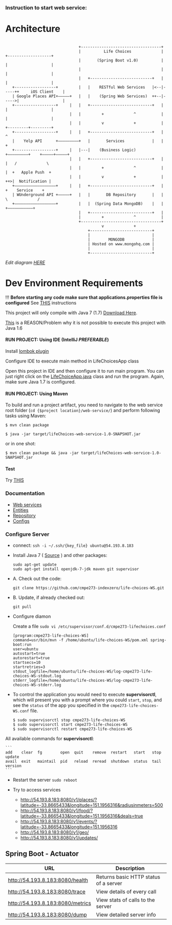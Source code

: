 ### Instruction to start web service:

Architecture
=============
```
   
                                +-----------------------------------+                           
                                |          Life Choices             |      +-------------------+
                                |       (Spring Boot v1.0)          |      |                   |
                                |                                   |      |                   |
                                |   +---------------------------+   |      |                   |
   +------------------+         |   |    RESTful Web Services   |<--|-----++     iOS Client    |
   | Google Places API+–––––+   |   |    (Spring Web Services)  ++--|----->|                   |
   +------------------+     |   |   +---------------------------+   |      |                   |
                            |   |         +             ^           |      |                   |
                            |   |         v             +           |      +---------+---------+
   +------------------+     |   |   +---------------------------+   |                ^          
   |    Yelp API      +–––––––––+   |       Services            |   |                +          
   +------------------+     |   |---|    (Business Logic)       +–––––––––+    +–––––+–––––+    
                            |   |   +---------------------------+   |     |   /             \   
                            |   |         +             ^           |     |  +   Apple Push  +  
                            |   |         v             +           |     ++>|  Notification |  
   +––––––––––––––––––+     |   |   +---------------------------+   |        +    Service    +  
   | WUnderground API +–––––+   |   |       DB Repository       |   |         \             /   
   +––––––––––––––––––+         |   |  (Spring Data MongoDB)    |   |          +–––––––––––+    
                                |   +---------------------------+   |                           
                                |         +             ^           |                           
                                +-----------------------------------+                           
                                          v             +                                       
                                    +---------------------------+                               
                                    |                           |                               
                                    |        MONGODB            |                               
                                    | Hosted on www.mongohq.com |                               
                                    |                           |                               
                                    +---------------------------+                               
```


*Edit diagram [HERE](http://www.asciiflow.com/#Draw916687349784866310/284750133)*

Dev Environment Requirements
=============================

!!! **Before starting any code make sure that applications.properties file is configured** See [THIS](https://github.com/cmpe273-indexzero/life-choices-WS/blob/master/src/main/resources/README.md) instructions

This project will only compile with Java 7 (1.7) [Download Here](http://www.oracle.com/technetwork/java/javase/downloads/jdk7-downloads-1880260.html).

[This](https://github.com/spring-projects/spring-boot/pull/497) is a REASON/Problem why it is not possible to execute this project with Java 1.6

#### RUN PROJECT: Using IDE (IntelliJ *PREFERABLE*)

Install [lombok plugin](http://plugins.jetbrains.com/plugin/6317)

Configure IDE to execute main method in LifeChoicesApp class

Open this project in IDE and then configure it to run main program. You can just right click on the [LifeChoiceApp.java](https://github.com/cmpe273-indexzero/life-choices-WS/blob/master/src/main/java/edu/sjsu/cmpe283/lifechoices/LifeChoicesApp.java) class and run the program. Again, make sure Java 1.7 is configured.

#### RUN PROJECT: Using Maven
To build and run a project artifact, you need to navigate to the web service root folder (`cd {$project location}/web-service/`) and perform following tasks using Maven:

`$ mvn clean package`

`$ java -jar target/lifeChoices-web-service-1.0-SNAPSHOT.jar`

or in one shot:

`$ mvn clean package && java -jar target/lifeChoices-web-service-1.0-SNAPSHOT.jar`


#### Test
Try [THIS](http://localhost:8080/v1/geo/)

### Documentation
- [Web services](https://github.com/cmpe273-indexzero/life-choices-WS/tree/master/src/main/java/edu/sjsu/cmpe283/lifechoices/webservices)
- [Entities](https://github.com/cmpe273-indexzero/life-choices-WS/tree/master/src/main/java/edu/sjsu/cmpe283/lifechoices/entities)
- [Repository](https://github.com/cmpe273-indexzero/life-choices-WS/tree/master/src/main/java/edu/sjsu/cmpe283/lifechoices/repositories)
- [Configs](https://github.com/cmpe273-indexzero/life-choices-WS/tree/master/src/main/java/edu/sjsu/cmpe283/lifechoices/config)


### Configure Server

- connect: `ssh -i ~/.ssh/{key_file} ubuntu@54.193.8.183`

- Install Java 7 ( [Source](http://stackoverflow.com/a/16263651/51230) ) and other packages:

    ```
    sudo apt-get update
    sudo apt-get install openjdk-7-jdk maven git supervisor
    ```

- A. Check out the code:
    ```
    git clone https://github.com/cmpe273-indexzero/life-choices-WS.git
    ```

- B. Update, if already checked out:
    ```
    git pull
    ```


- Configure diamon

    Create a file `sudo vi /etc/supervisor/conf.d/cmpe273-lifechoices.conf`

    ```
    [program:cmpe273-life-choices-WS]
    command=usr/bin/mvn -f /home/ubuntu/life-choices-WS/pom.xml spring-boot:run
    user=ubuntu
    autostart=true
    autorestart=true
    startsecs=10
    startretries=3
    stdout_logfile=/home/ubuntu/life-choices-WS/log-cmpe273-life-choices-WS-stdout.log
    stderr_logfile=/home/ubuntu/life-choices-WS/log-cmpe273-life-choices-WS-stderr.log
    ```

- To control the application you would need to execute **supervisorctl**, which will present
you with a prompt where you could `start`, `stop`, and see the `status` of the app you specified in the `cmpe273-life-choices-WS.conf` file.




    ```
    $ sudo supervisorctl stop cmpe273-life-choices-WS
    $ sudo supervisorctl start cmpe273-life-choices-WS
    $ sudo supervisorctl restart cmpe273-life-choices-WS

    ```
All available commands for **supervisorctl**:

    ```
    add    clear  fg        open  quit    remove  restart   start   stop  update
    avail  exit   maintail  pid   reload  reread  shutdown  status  tail  version
    ```



- Restart the server `sudo reboot`

- Try to access services

    - http://54.193.8.183:8080/v1/places/?latitude=-33.8665433&longitude=151.1956316&radiusinmeters=500
    - http://54.193.8.183:8080/v1/food/?latitude=-33.8665433&longitude=151.1956316&deals=true
    - http://54.193.8.183:8080/v1/events/?latitude=-33.8665433&longitude=151.1956316
    - http://54.193.8.183:8080/v1/geo/
    - http://54.193.8.183:8080/v1/updates/



Spring Boot - Actuator
----------------------

| URL                                   | Description       |
|---------------------------------------|-------------------|
| http://54.193.8.183:8080/health       | Returns basic HTTP status of a server |
| http://54.193.8.183:8080/trace        | View details of every call  |
| http://54.193.8.183:8080/metrics      | View stats of calls to the server |
| http://54.193.8.183:8080/dump         | View detailed server info  |



